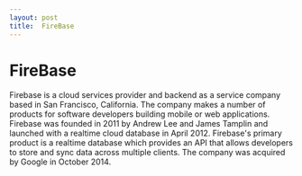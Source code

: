 ```yaml
---
layout: post
title:  FireBase
---
```


<h1>FireBase</h1>
Firebase is a cloud services provider and backend as a service company based in San Francisco, California. 
The company makes a number of products for software developers building mobile or web applications. 
Firebase was founded in 2011 by Andrew Lee and James Tamplin and launched with a realtime cloud database in April 2012.
Firebase's primary product is a realtime database which provides an API that allows developers to store and sync data across multiple clients. 
The company was acquired by Google in October 2014.
